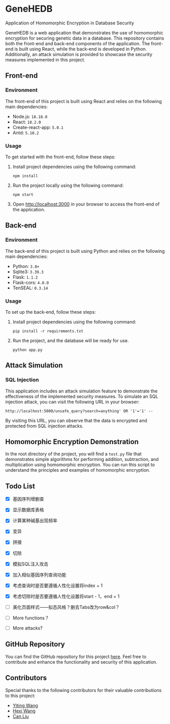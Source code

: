 # GeneHEDB

Application of Homomorphic Encryption in Database Security

GeneHEDB is a web application that demonstrates the use of homomorphic encryption for securing genetic data in a database. This repository contains both the front-end and back-end components of the application. The front-end is built using React, while the back-end is developed in Python. Additionally, an attack simulation is provided to showcase the security measures implemented in this project.

## Front-end

### Environment

The front-end of this project is built using React and relies on the following main dependencies:

- Node.js: `18.18.0`
- React: `18.2.0`
- Create-react-app: `5.0.1`
- Antd: `5.10.2`

### Usage

To get started with the front-end, follow these steps:

1. Install project dependencies using the following command:

   ```
   npm install
   ```

2. Run the project locally using the following command:

   ```
   npm start
   ```

3. Open [http://localhost:3000](http://localhost:3000/) in your browser to access the front-end of the application.

## Back-end

### Environment

The back-end of this project is built using Python and relies on the following main dependencies:

- Python: `3.8+`
- Sqlite3: `3.39.3`
- Flask: `1.1.2`
- Flask-cors: `4.0.0`
- TenSEAL: `0.3.14`

### Usage

To set up the back-end, follow these steps:

1. Install project dependencies using the following command:

   ```
   pip install -r requirements.txt
   ```

2. Run the project, and the database will be ready for use.

   ```
   python app.py
   ```

## Attack Simulation

### SQL Injection

This application includes an attack simulation feature to demonstrate the effectiveness of the implemented security measures. To simulate an SQL injection attack, you can visit the following URL in your browser:

```
http://localhost:5000/unsafe_query?search=anything' OR '1'='1' --
```

By visiting this URL, you can observe that the data is encrypted and protected from SQL injection attacks.

## Homomorphic Encryption Demonstration

In the root directory of the project, you will find a `test.py` file that demonstrates simple algorithms for performing addition, subtraction, and multiplication using homomorphic encryption. You can run this script to understand the principles and examples of homomorphic encryption.

## Todo List

- [x] 基因序列增删查
- [x] 显示数据库表格
- [x] 计算某种碱基出现频率
- [x] 变异
- [x] 拼接
- [x] 切除
- [x] 模拟SQL注入攻击
- [x] 加入相似基因序列查询功能
- [x] 考虑查询时是否要遵循人性化设置将index + 1
- [x] 考虑切除时是否要遵循人性化设置将start - 1，end + 1
- [ ] 美化页面样式——拟态风格？删去Tabs改为row&col？
- [ ] More functions？
- [ ] More attacks?



## GitHub Repository

You can find the GitHub repository for this project [here](https://github.com/wytili/GeneHEDB). Feel free to contribute and enhance the functionality and security of this application. 

## Contributors

Special thanks to the following contributors for their valuable contributions to this project:

- [Yiting Wang](https://github.com/wytili)
- [Hexi Wang](https://github.com/halsayxi)
- [Can Liu](https://github.com/ccliu-u)
